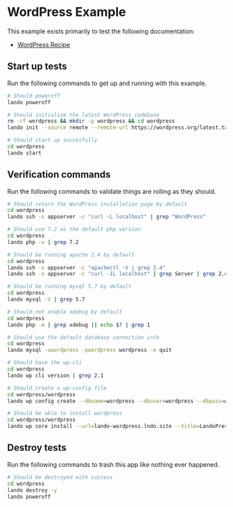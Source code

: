 WordPress Example
=================

This example exists primarily to test the following documentation:

* [WordPress Recipe](https://docs.devwithlando.io/tutorials/wordpress.html)

Start up tests
--------------

Run the following commands to get up and running with this example.

```bash
# Should poweroff
lando poweroff

# Should initialize the latest WordPress codebase
rm -rf wordpress && mkdir -p wordpress && cd wordpress
lando init --source remote --remote-url https://wordpress.org/latest.tar.gz --recipe wordpress --webroot wordpress --name lando-wordpress

# Should start up succesfully
cd wordpress
lando start
```

Verification commands
---------------------

Run the following commands to validate things are rolling as they should.

```bash
# Should return the WordPress installation page by default
cd wordpress
lando ssh -s appserver -c "curl -L localhost" | grep "WordPress"

# Should use 7.2 as the default php version
cd wordpress
lando php -v | grep 7.2

# Should be running apache 2.4 by default
cd wordpress
lando ssh -s appserver -c "apachectl -V | grep 2.4"
lando ssh -s appserver -c "curl -IL localhost" | grep Server | grep 2.4

# Should be running mysql 5.7 by default
cd wordpress
lando mysql -V | grep 5.7

# Should not enable xdebug by default
cd wordpress
lando php -m | grep xdebug || echo $? | grep 1

# Should use the default database connection info
cd wordpress
lando mysql -uwordpress -pwordpress wordpress -e quit

# Should have the wp-cli
cd wordpress
lando wp cli version | grep 2.1

# Should create a wp-config file
cd wordpress/wordpress
lando wp config create --dbname=wordpress --dbuser=wordpress --dbpass=wordpress --dbhost=database --force

# Should be able to install wordpress
cd wordpress/wordpress
lando wp core install --url=lando-wordpress.lndo.site --title=LandoPress --admin_user=admin --admin_email=mike@pirog.com --skip-email
```

Destroy tests
-------------

Run the following commands to trash this app like nothing ever happened.

```bash
# Should be destroyed with success
cd wordpress
lando destroy -y
lando poweroff
```
